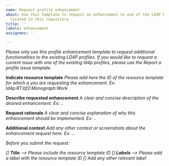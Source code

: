 ```yaml
---
name: Request profile enhancement
about: Use this template to request an enhancement to one of the LD4P base profiles
  located in this repository
title: ''
labels: enhancement
assignees: ''

---
```


_Please only use this profile enhancement template to request additional functionalities to the existing LD4P profiles. If you would like to request a current issue with one of the existing ld4p profiles, please use the Report a profile issue template._

**Indicate resource template**
_Please add here the ID of the resource template for which a you are requesting the enhancement. Ex: ld4p:RT:bf2:Monograph:Work_

**Describe requested enhancement**
_A clear and concise description of the desired enhancement. Ex: .._

**Request rationale**
_A clear and concise explanation of why this enhancement should be implemented. Ex: .._

**Additional context**
_Add any other context or screenshots about the enhancement request here. Ex: ..._

_Before you submit the request:_

_[] **Title** --> Please include the resource template ID_
_[] **Labels** -->  Please add a label with the resource template ID_
_[] Add any other relevant label_
